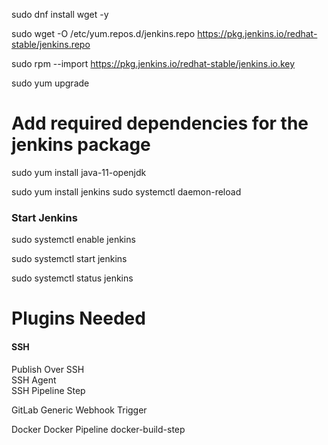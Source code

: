 
sudo dnf install wget -y

sudo wget -O /etc/yum.repos.d/jenkins.repo https://pkg.jenkins.io/redhat-stable/jenkins.repo
    
sudo rpm --import https://pkg.jenkins.io/redhat-stable/jenkins.io.key

sudo yum upgrade

# Add required dependencies for the jenkins package
sudo yum install java-11-openjdk

sudo yum install jenkins
sudo systemctl daemon-reload

### Start Jenkins

sudo systemctl enable jenkins

sudo systemctl start jenkins


sudo systemctl status jenkins


#  Plugins Needed

#### SSH
Publish Over SSH	
SSH Agent	
SSH Pipeline Step

GitLab
Generic Webhook Trigger

Docker
Docker Pipeline
docker-build-step
